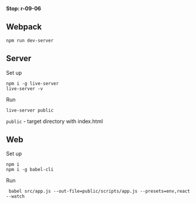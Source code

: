 **Stop: r-09-06**

## Webpack

```
npm run dev-server
```

## Server

Set up
```
npm i -g live-server
live-server -v
```

Run
```
live-server public
```
`public` - target directory with index.html

## Web

Set up
```
npm i
npm i -g babel-cli
```

Run
```
 babel src/app.js --out-file=public/scripts/app.js --presets=env,react --watch
```

